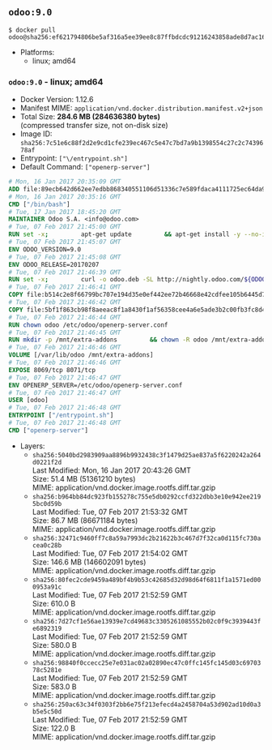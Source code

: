 ## `odoo:9.0`

```console
$ docker pull odoo@sha256:ef621794806be5af316a5ee39ee8c87ffbdcdc91216243858ade8d7ac1618b74
```

-	Platforms:
	-	linux; amd64

### `odoo:9.0` - linux; amd64

-	Docker Version: 1.12.6
-	Manifest MIME: `application/vnd.docker.distribution.manifest.v2+json`
-	Total Size: **284.6 MB (284636380 bytes)**  
	(compressed transfer size, not on-disk size)
-	Image ID: `sha256:7c51e6c88f2d2e9cd1cfe239ec467c5e47c7bd7a9b1398554c27c2c7439678af`
-	Entrypoint: `["\/entrypoint.sh"]`
-	Default Command: `["openerp-server"]`

```dockerfile
# Mon, 16 Jan 2017 20:35:09 GMT
ADD file:89ecb642d662ee7edbb868340551106d51336c7e589fdaca4111725ec64da957 in / 
# Mon, 16 Jan 2017 20:35:16 GMT
CMD ["/bin/bash"]
# Tue, 17 Jan 2017 18:45:20 GMT
MAINTAINER Odoo S.A. <info@odoo.com>
# Tue, 07 Feb 2017 21:45:00 GMT
RUN set -x;         apt-get update         && apt-get install -y --no-install-recommends             ca-certificates             curl             node-less             python-gevent             python-pip             python-renderpm             python-support             python-watchdog         && curl -o wkhtmltox.deb -SL http://nightly.odoo.com/extra/wkhtmltox-0.12.1.2_linux-jessie-amd64.deb         && echo '40e8b906de658a2221b15e4e8cd82565a47d7ee8 wkhtmltox.deb' | sha1sum -c -         && dpkg --force-depends -i wkhtmltox.deb         && apt-get -y install -f --no-install-recommends         && apt-get purge -y --auto-remove -o APT::AutoRemove::RecommendsImportant=false -o APT::AutoRemove::SuggestsImportant=false npm         && rm -rf /var/lib/apt/lists/* wkhtmltox.deb         && pip install psycogreen==1.0
# Tue, 07 Feb 2017 21:45:07 GMT
ENV ODOO_VERSION=9.0
# Tue, 07 Feb 2017 21:45:08 GMT
ENV ODOO_RELEASE=20170207
# Tue, 07 Feb 2017 21:46:39 GMT
RUN set -x;         curl -o odoo.deb -SL http://nightly.odoo.com/${ODOO_VERSION}/nightly/deb/odoo_${ODOO_VERSION}c.${ODOO_RELEASE}_all.deb         && echo '4ff504f4b2a49667a0bc8bbca95079305d8108c8 odoo.deb' | sha1sum -c -         && dpkg --force-depends -i odoo.deb         && apt-get update         && apt-get -y install -f --no-install-recommends         && rm -rf /var/lib/apt/lists/* odoo.deb
# Tue, 07 Feb 2017 21:46:41 GMT
COPY file:b514c2e8f66799bc707e194d35e0ef442ee72b46668e42cdfee105b6445d7eb0 in / 
# Tue, 07 Feb 2017 21:46:42 GMT
COPY file:5bf1f863cb98f8aeeac8f1a8430f1af56358cee4a6e5ade3b2c00fb3fc8d4162 in /etc/odoo/ 
# Tue, 07 Feb 2017 21:46:44 GMT
RUN chown odoo /etc/odoo/openerp-server.conf
# Tue, 07 Feb 2017 21:46:45 GMT
RUN mkdir -p /mnt/extra-addons         && chown -R odoo /mnt/extra-addons
# Tue, 07 Feb 2017 21:46:46 GMT
VOLUME [/var/lib/odoo /mnt/extra-addons]
# Tue, 07 Feb 2017 21:46:46 GMT
EXPOSE 8069/tcp 8071/tcp
# Tue, 07 Feb 2017 21:46:47 GMT
ENV OPENERP_SERVER=/etc/odoo/openerp-server.conf
# Tue, 07 Feb 2017 21:46:47 GMT
USER [odoo]
# Tue, 07 Feb 2017 21:46:48 GMT
ENTRYPOINT ["/entrypoint.sh"]
# Tue, 07 Feb 2017 21:46:48 GMT
CMD ["openerp-server"]
```

-	Layers:
	-	`sha256:5040bd2983909aa8896b9932438c3f1479d25ae837a5f6220242a264d0221f2d`  
		Last Modified: Mon, 16 Jan 2017 20:43:26 GMT  
		Size: 51.4 MB (51361210 bytes)  
		MIME: application/vnd.docker.image.rootfs.diff.tar.gzip
	-	`sha256:b964bb84dc923fb155278c755e5db0292ccfd322dbb3e10e942ee2195bc0d59b`  
		Last Modified: Tue, 07 Feb 2017 21:53:32 GMT  
		Size: 86.7 MB (86671184 bytes)  
		MIME: application/vnd.docker.image.rootfs.diff.tar.gzip
	-	`sha256:32471c9460ff7c8a59a7993dc2b21622b3c467d7f32ca0d115fc730acea0c28b`  
		Last Modified: Tue, 07 Feb 2017 21:54:02 GMT  
		Size: 146.6 MB (146602091 bytes)  
		MIME: application/vnd.docker.image.rootfs.diff.tar.gzip
	-	`sha256:80fec2cde9459a489bf4b9b53c42685d32d98d64f6811f1a1571ed000953a91c`  
		Last Modified: Tue, 07 Feb 2017 21:52:59 GMT  
		Size: 610.0 B  
		MIME: application/vnd.docker.image.rootfs.diff.tar.gzip
	-	`sha256:7d27cf1e56ae13939e7cd49683c3305261085552b02c0f9c3939443fe6892319`  
		Last Modified: Tue, 07 Feb 2017 21:52:59 GMT  
		Size: 580.0 B  
		MIME: application/vnd.docker.image.rootfs.diff.tar.gzip
	-	`sha256:98840f0ccecc25e7e031ac02a02890ec47c0ffc145fc145d03c6970378c5281e`  
		Last Modified: Tue, 07 Feb 2017 21:52:59 GMT  
		Size: 583.0 B  
		MIME: application/vnd.docker.image.rootfs.diff.tar.gzip
	-	`sha256:250ac63c34f0303f2bb6e75f213efecd4a2458704a53d902ad10d0a3b5e5c50d`  
		Last Modified: Tue, 07 Feb 2017 21:52:59 GMT  
		Size: 122.0 B  
		MIME: application/vnd.docker.image.rootfs.diff.tar.gzip
